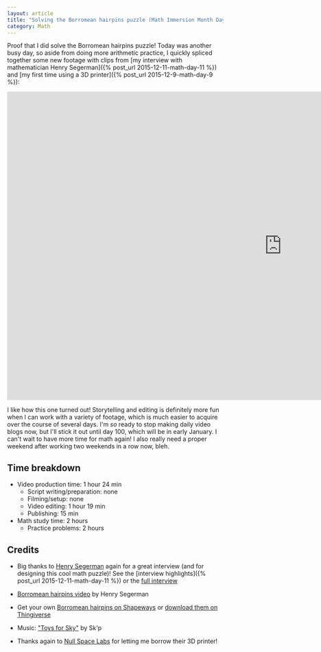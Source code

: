 ```yaml
---
layout: article
title: "Solving the Borromean hairpins puzzle (Math Immersion Month Day 13)"
category: Math
---
```


Proof that I did solve the Borromean hairpins puzzle! Today was another busy day, so aside from doing more arithmetic practice, I quickly spliced together some new footage with clips from [my interview with mathematician Henry Segerman]({% post_url 2015-12-11-math-day-11 %}) and [my first time using a 3D printer]({% post_url 2015-12-9-math-day-9 %}):

<iframe width="1280" height="720" src="https://www.youtube.com/embed/R3mMVWJg7QI" frameborder="0" allowfullscreen></iframe>

I like how this one turned out! Storytelling and editing is definitely more fun when I can work with a variety of footage, which is much easier to acquire over the course of several days. I'm *so* ready to stop making daily video blogs now, but I'll stick it out until day 100, which will be in early January. I can't wait to have more time for math again! I also really need a proper weekend after working two weekends in a row now, bleh.

## Time breakdown
- Video production time: 1 hour 24 min
  - Script writing/preparation: none
  - Filming/setup: none
  - Video editing: 1 hour 19 min    
  - Publishing: 15 min
- Math study time: 2 hours
  - Practice problems: 2 hours
  
## Credits

- Big thanks to [Henry Segerman](http://www.segerman.org/) again for a great interview (and for designing this cool math puzzle)! See the [interview highlights]({% post_url 2015-12-11-math-day-11 %}) or the [full interview](https://www.youtube.com/watch?v=3O86FJ0ayH0)

- [Borromean hairpins video](http://youtube.com/watch?v=WQ9ptuUxfk4) by Henry Segerman

- Get your own [Borromean hairpins on Shapeways](http://www.shapeways.com/product/WJ8788PQ4/borromean-hairpins) or [download them on Thingiverse](http://www.thingiverse.com/thing:157847)

- Music: ["Toys for Sky"](https://soundcloud.com/skiponline/toys-for-sky) by Sk'p

- Thanks again to [Null Space Labs](http://032.la/) for letting me borrow their 3D printer!